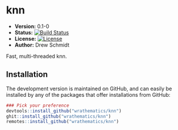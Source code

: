 # knn

* **Version:** 0.1-0
* **Status:** [![Build Status](https://travis-ci.org/wrathematics/knn.png)](https://travis-ci.org/wrathematics/knn)
* **License:** [![License](http://img.shields.io/badge/license-BSD%202--Clause-orange.svg?style=flat)](http://opensource.org/licenses/BSD-2-Clause)
* **Author:** Drew Schmidt


Fast, multi-threaded knn.


## Installation

<!-- To install the R package, run:

```r
install.packages("coop")
``` -->

The development version is maintained on GitHub, and can easily be installed by any of the packages that offer installations from GitHub:

```r
### Pick your preference
devtools::install_github("wrathematics/knn")
ghit::install_github("wrathematics/knn")
remotes::install_github("wrathematics/knn")
```

